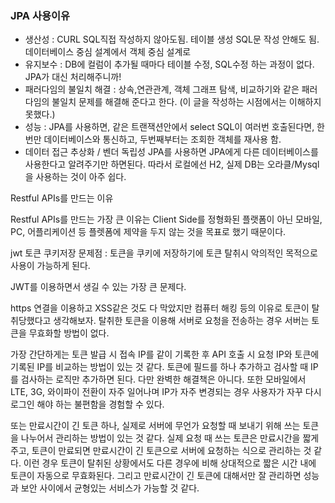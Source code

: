 ### JPA 사용이유

- 생산성 : CURL SQL직접 작성하지 않아도됨. 테이블 생성 SQL문 작성 안해도 됨.데이터베이스 중심 설계에서 객체 중심 설계로
- 유지보수 : DB에 컬럼이 추가될 때마다 테이블 수정, SQL수정 하는 과정이 없다. JPA가 대신 처리해주니까!
- 패러다임의 불일치 해결 : 상속,연관관계, 객체 그래프 탐색, 비교하기와 같은 패러다임의 불일치 문제를 해결해 준다고 한다. (이 글을 작성하는 시점에서는 이해하지 못했다.)
- 성능 : JPA를 사용하면, 같은 트랜잭션안에서 select SQL이 여러번 호출된다면, 한번만 데이터베이스와 통신하고, 두번째부터는 조회한 객체를 재사용 함.
- 데이터 접근 추상화 / 벤더 독립성 JPA를 사용하면 JPA에게 다른 데이터베이스를 사용한다고 알려주기만 하면된다. 따라서 로컬에선 H2, 실제 DB는 오라클/Mysql을 사용하는 것이 아주 쉽다.

Restful APIs를 만드는 이유

Restful APIs를 만드는 가장 큰 이유는 Client Side를 정형화된 플랫폼이 아닌 모바일, PC, 어플리케이션 등 플렛폼에 제약을 두지 않는 것을 목표로 했기 때문이다.

jwt 토큰 쿠키저장 문제점 : 토큰을 쿠키에 저장하기에 토큰 탈취시 악의적인 목적으로 사용이 가능하게 된다.

JWT를 이용하면서 생길 수 있는 가장 큰 문제다.

https 연결을 이용하고 XSS같은 것도 다 막았지만 컴퓨터 해킹 등의 이유로 토큰이 탈취당했다고 생각해보자. 탈취한 토큰을 이용해 서버로 요청을 전송하는 경우 서버는 토큰을 무효화할 방법이 없다.

가장 간단하게는 토큰 발급 시 접속 IP를 같이 기록한 후 API 호출 시 요청 IP와 토큰에 기록된 IP를 비교하는 방법이 있는 것 같다. 토큰에 필드를 하나 추가하고 검사할 때 IP를 검사하는 로직만 추가하면 된다. 다만 완벽한 해결책은 아니다. 또한 모바일에서 LTE, 3G, 와이파이 전환이 자주 일어나며 IP가 자주 변경되는 경우 사용자가 자꾸 다시 로그인 해야 하는 불편함을 경험할 수 있다.

또는 만료시간이 긴 토큰 하나, 실제로 서버에 무언가 요청할 때 보내기 위해 쓰는 토큰을 나누어서 관리하는 방법이 있는 것 같다. 실제 요청 때 쓰는 토큰은 만료시간을 짧게 주고, 토큰이 만료되면 만료시간이 긴 토큰으로 서버에 요청하는 식으로 관리하는 것 같다. 이런 경우 토큰이 탈취된 상황에서도 다른 경우에 비해 상대적으로 짧은 시간 내에 토큰이 자동으로 무효화된다. 그리고 만료시간이 긴 토큰에 대해서만 잘 관리하면 성능과 보안 사이에서 균형있는 서비스가 가능할 것 같다.